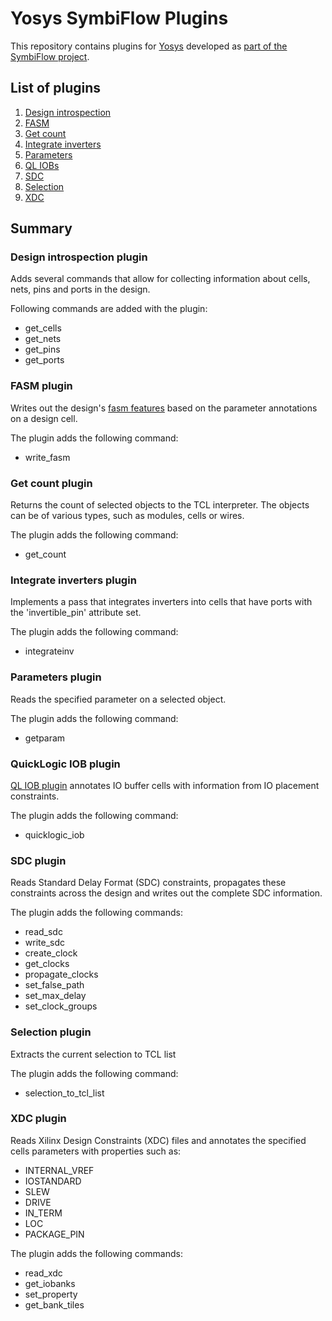 # Yosys SymbiFlow Plugins

This repository contains plugins for
[Yosys](https://github.com/YosysHQ/yosys.git) developed as
[part of the SymbiFlow project](https://symbiflow.github.io).

## List of plugins
1. [Design introspection](#design-introspection-plugin)
2. [FASM](#fasm-plugin)
3. [Get count](#get-count-plugin)
4. [Integrate inverters](#integrate-inverters-plugin)
5. [Parameters](#parameters-plugin) 
6. [QL IOBs](#quicklogic-iob-plugin)
7. [SDC](#sdc-plugin)
8. [Selection](#selection-plugin)
9. [XDC](#xdc-plugin)

## Summary

### Design introspection plugin

Adds several commands that allow for collecting information about cells, nets, pins and ports in the design.

Following commands are added with the plugin:
* get_cells
* get_nets
* get_pins
* get_ports

### FASM plugin

Writes out the design's [fasm features](https://symbiflow.readthedocs.io/en/latest/fasm/docs/specification.html) based on the parameter annotations on a design cell.

The plugin adds the following command:
* write_fasm

### Get count plugin

Returns the count of selected objects to the TCL interpreter.
The objects can be of various types, such as modules, cells or wires.

The plugin adds the following command:
* get_count

### Integrate inverters plugin

Implements a pass that integrates inverters into cells that have ports with the 'invertible_pin' attribute set.

The plugin adds the following command:
* integrateinv

### Parameters plugin

Reads the specified parameter on a selected object.

The plugin adds the following command:
* getparam

### QuickLogic IOB plugin

[QL IOB plugin](./ql-iob-plugin/) annotates IO buffer cells with information from IO placement constraints.

The plugin adds the following command:
* quicklogic_iob

### SDC plugin

Reads Standard Delay Format (SDC) constraints, propagates these constraints across the design and writes out the complete SDC information.

The plugin adds the following commands:
* read_sdc
* write_sdc
* create_clock
* get_clocks
* propagate_clocks
* set_false_path
* set_max_delay
* set_clock_groups

### Selection plugin

Extracts the current selection to TCL list

The plugin adds the following command:
* selection_to_tcl_list

### XDC plugin

Reads Xilinx Design Constraints (XDC) files and annotates the specified cells parameters with properties such as:
* INTERNAL_VREF
* IOSTANDARD
* SLEW
* DRIVE
* IN_TERM
* LOC
* PACKAGE_PIN 

The plugin adds the following commands:
* read_xdc
* get_iobanks
* set_property
* get_bank_tiles
